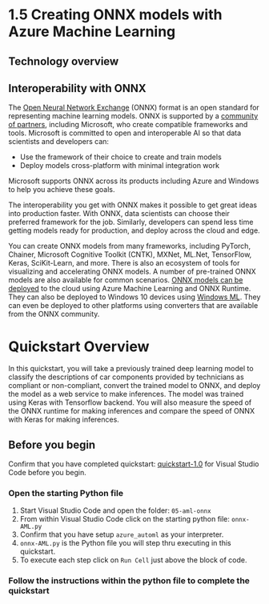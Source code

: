 # 1.5 Creating ONNX models with Azure Machine Learning
## Technology overview

## Interoperability with ONNX
The [Open Neural Network Exchange](https://onnx.ai/) (ONNX) format is an open standard for representing machine learning models. ONNX is supported by a [community of partners](https://onnx.ai/supported-tools), including Microsoft, who create compatible frameworks and tools. Microsoft is committed to open and interoperable AI so that data scientists and developers can:

- Use the framework of their choice to create and train models
- Deploy models cross-platform with minimal integration work

Microsoft supports ONNX across its products including Azure and Windows to help you achieve these goals.

The interoperability you get with ONNX makes it possible to get great ideas into production faster. With ONNX, data scientists can choose their preferred framework for the job. Similarly, developers can spend less time getting models ready for production, and deploy across the cloud and edge.

You can create ONNX models from many frameworks, including PyTorch, Chainer, Microsoft Cognitive Toolkit (CNTK), MXNet, ML.Net, TensorFlow, Keras, SciKit-Learn, and more.
There is also an ecosystem of tools for visualizing and accelerating ONNX models. A number of pre-trained ONNX models are also available for common scenarios.
[ONNX models can be deployed](https://docs.microsoft.com/azure/machine-learning/service/how-to-build-deploy-onnx#deploy) to the cloud using Azure Machine Learning and ONNX Runtime. They can also be deployed to Windows 10 devices using [Windows ML](https://docs.microsoft.com/windows/ai/). They can even be deployed to other platforms using converters that are available from the ONNX community.

# Quickstart Overview
In this quickstart, you will take a previously trained deep learning model to classify the descriptions of car components provided by technicians as compliant or non-compliant, convert the trained model to ONNX, and deploy the model as a web service to make inferences. The model was trained using Keras with Tensorflow backend. You will also measure the speed of the ONNX runtime for making inferences and compare the speed of ONNX with Keras for making inferences.

## Before you begin

Confirm that you have completed quickstart: [quickstart-1.0](../../quickstart-1.0) for Visual Studio Code before you begin.

### Open the starting Python file
1. Start Visual Studio Code and open the folder: `05-aml-onnx`
2. From within Visual Studio Code click on the starting python file: `onnx-AML.py`
3. Confirm that you have setup `azure_automl` as your interpreter.
4. `onnx-AML.py` is the Python file you will step thru executing in this quickstart.
5. To execute each step click on `Run Cell` just above the block of code.

### Follow the instructions within the python file to complete the quickstart
